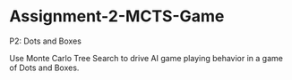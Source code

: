 # Assignment-2-MCTS-Game
P2: Dots and Boxes

Use Monte Carlo Tree Search to drive AI game playing behavior in a game of Dots and Boxes.
